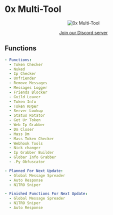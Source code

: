 # 0x Multi-Tool

<p align="center">
  <img src="https://i.ibb.co/6ggk68K/image.png" alt="0x Multi-Tool" />
</p>

<p align="center">
  <a href="https://discord.gg/Jtv8YeH7PN">Join our Discord server</a>
</p>

## Functions
```yaml
- Functions:
  - Token Checker
  - Nuked
  - Ip Checker
  - Unfriender
  - Remove Messages
  - Messages Logger
  - Friends Blocker
  - Guild Leaver
  - Token Info
  - Token R@per
  - Server Lookup
  - Status Rotator
  - Get Ur Token
  - Web Ip Grabber
  - Dm Closer
  - Mass Dm
  - Mass Token Checker
  - Webhook Tools
  - Nick changer
  - Ip Grabber Builder
  - Globar Info Grabber
  - .Py Obfuscator

- Planned For Next Update:
  - Global Message Spreader
  - Auto Response
  - N1TRO Sniper

- Finished Functions For Next Update:
  - Global Message Spreader
  - N1TRO Sniper
  - Auto Response
